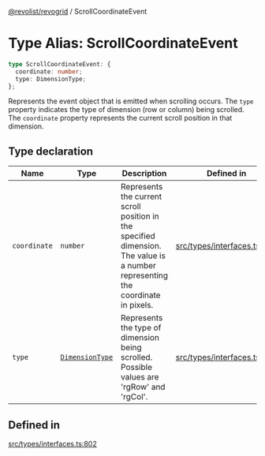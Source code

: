 [@revolist/revogrid](README.md) / ScrollCoordinateEvent

# Type Alias: ScrollCoordinateEvent

```ts
type ScrollCoordinateEvent: {
  coordinate: number;
  type: DimensionType;
};
```

Represents the event object that is emitted when scrolling occurs.
The `type` property indicates the type of dimension (row or column) being scrolled.
The `coordinate` property represents the current scroll position in that dimension.

## Type declaration

| Name | Type | Description | Defined in |
| ------ | ------ | ------ | ------ |
| `coordinate` | `number` | Represents the current scroll position in the specified dimension. The value is a number representing the coordinate in pixels. | [src/types/interfaces.ts:813](https://github.com/revolist/revogrid/blob/7eb028636fe9635cf32f3cf0775076c9e2dde053/src/types/interfaces.ts#L813) |
| `type` | [`DimensionType`](TypeAlias.DimensionType.md) | Represents the type of dimension being scrolled. Possible values are 'rgRow' and 'rgCol'. | [src/types/interfaces.ts:807](https://github.com/revolist/revogrid/blob/7eb028636fe9635cf32f3cf0775076c9e2dde053/src/types/interfaces.ts#L807) |

## Defined in

[src/types/interfaces.ts:802](https://github.com/revolist/revogrid/blob/7eb028636fe9635cf32f3cf0775076c9e2dde053/src/types/interfaces.ts#L802)
